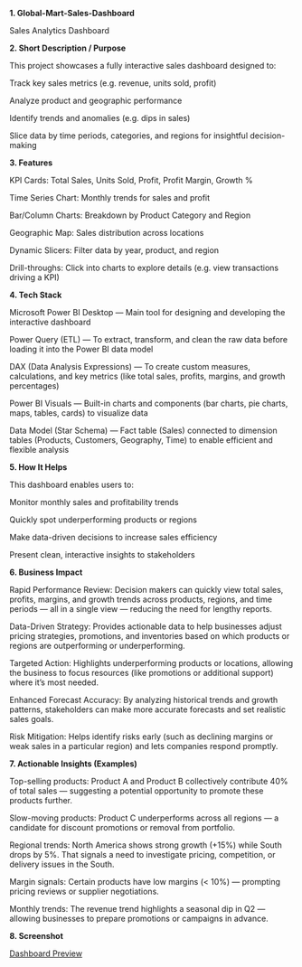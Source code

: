 **1. Global-Mart-Sales-Dashboard**

Sales Analytics Dashboard

**2. Short Description / Purpose**

This project showcases a fully interactive sales dashboard designed to:

Track key sales metrics (e.g. revenue, units sold, profit)

Analyze product and geographic performance

Identify trends and anomalies (e.g. dips in sales)

Slice data by time periods, categories, and regions for insightful decision-making

**3. Features**

KPI Cards: Total Sales, Units Sold, Profit, Profit Margin, Growth %

Time Series Chart: Monthly trends for sales and profit

Bar/Column Charts: Breakdown by Product Category and Region

Geographic Map: Sales distribution across locations

Dynamic Slicers: Filter data by year, product, and region

Drill-throughs: Click into charts to explore details (e.g. view transactions driving a KPI)

**4. Tech Stack**
   
Microsoft Power BI Desktop — Main tool for designing and developing the interactive dashboard

Power Query (ETL) — To extract, transform, and clean the raw data before loading it into the Power BI data model

DAX (Data Analysis Expressions) — To create custom measures, calculations, and key metrics (like total sales, profits, margins, and growth percentages)

Power BI Visuals — Built-in charts and components (bar charts, pie charts, maps, tables, cards) to visualize data

Data Model (Star Schema) — Fact table (Sales) connected to dimension tables (Products, Customers, Geography, Time) to enable efficient and flexible analysis

**5. How It Helps**

This dashboard enables users to:

Monitor monthly sales and profitability trends

Quickly spot underperforming products or regions

Make data-driven decisions to increase sales efficiency

Present clean, interactive insights to stakeholders


**6. Business Impact**
   
Rapid Performance Review:
Decision makers can quickly view total sales, profits, margins, and growth trends across products, regions, and time periods — all in a single view — reducing the need for lengthy reports.

Data-Driven Strategy:
Provides actionable data to help businesses adjust pricing strategies, promotions, and inventories based on which products or regions are outperforming or underperforming.

Targeted Action:
Highlights underperforming products or locations, allowing the business to focus resources (like promotions or additional support) where it’s most needed.

Enhanced Forecast Accuracy:
By analyzing historical trends and growth patterns, stakeholders can make more accurate forecasts and set realistic sales goals.

Risk Mitigation:
Helps identify risks early (such as declining margins or weak sales in a particular region) and lets companies respond promptly.


**7. Actionable Insights (Examples)**

Top-selling products:
Product A and Product B collectively contribute 40% of total sales — suggesting a potential opportunity to promote these products further.

Slow-moving products:
Product C underperforms across all regions — a candidate for discount promotions or removal from portfolio.

Regional trends:
North America shows strong growth (+15%) while South drops by 5%. That signals a need to investigate pricing, competition, or delivery issues in the South.

Margin signals:
Certain products have low margins (< 10%) — prompting pricing reviews or supplier negotiations.

Monthly trends:
The revenue trend highlights a seasonal dip in Q2 — allowing businesses to prepare promotions or campaigns in advance.


**8. Screenshot**

[Dashboard Preview](https://github.com/SurajKore31121994/Global-Mart-Sales-Dashboard/blob/main/Snapshot_Global%20Mart%20Sales%20Dashboard.PNG)
